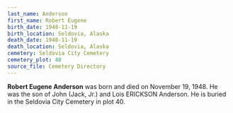 ```yaml
---
last_name: Anderson
first_name: Robert Eugene
birth_date: 1948-11-19
birth_location: Seldovia, Alaska
death_date: 1948-11-19
death_location: Seldovia, Alaska
cemetery: Seldovia City Cemetery
cemetery_plot: 40
source_file: Cemetery Directory
---
```

**Robert Eugene   Anderson** was born and died on November 19, 1948.  He was the son of John (Jack, Jr.) and Lois ERICKSON Anderson. He is buried in the Seldovia City Cemetery in plot 40.  


